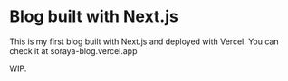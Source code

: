 # Blog built with Next.js

This is my first blog built with Next.js and deployed with Vercel. You can check it at soraya-blog.vercel.app

WIP.